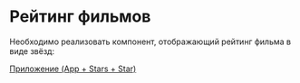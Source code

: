 # Рейтинг фильмов

Необходимо реализовать компонент, отображающий рейтинг фильма в виде звёзд:

[Приложение (App + Stars + Star)](src/App.tsx)
